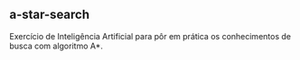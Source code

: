 ## a-star-search

Exercício de Inteligência Artificial para pôr em prática os conhecimentos de busca com algoritmo A*.
